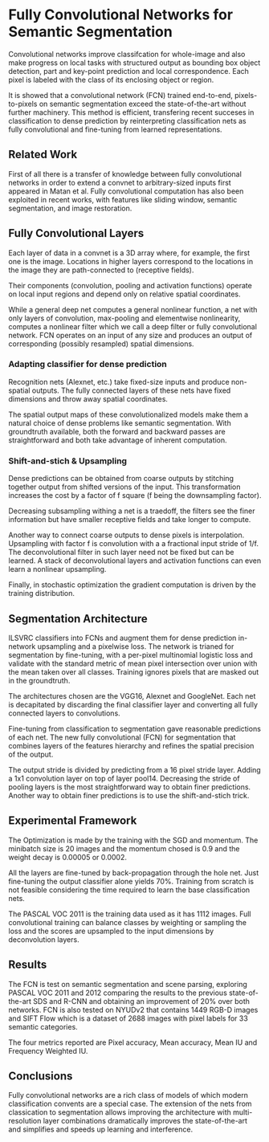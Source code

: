 
# Fully Convolutional Networks for Semantic Segmentation

Convolutional networks improve classifcation for whole-image and also make progress on local tasks with structured output as bounding box object detection, part and key-point prediction and local correspondence. Each pixel is labeled with the class of its enclosing object or region.

It is showed that a convolutional network (FCN) trained end-to-end, pixels-to-pixels on semantic segmentation exceed the state-of-the-art without further machinery. This method is efficient, transfering recent succeses in classification to dense prediction by reinterpreting classification nets as fully convolutional and fine-tuning from learned representations. 

## Related Work
First of all there is a transfer of knowledge between fully convolutional networks in order to extend a convnet to arbitrary-sized inputs first appeared in Matan et al. 
Fully convolutional computation has also been exploited in recent works, with features like sliding window, semantic segmentation, and image restoration. 

## Fully Convolutional Layers
Each layer of data in a convnet is a 3D array where, for example, the first one is the image. Locations in higher layers correspond to the locations in the image they are path-connected to (receptive fields).

Their components (convolution, pooling and activation functions) operate on local input regions and depend only on relative spatial coordinates.

While a general deep net computes a general nonlinear function, a net with only layers of convolution, max-pooling and elementwise nonlinearity, computes a nonlinear filter which we call a deep filter or fully convolutional network. FCN operates on an input of any size and produces an output of corresponding (possibly resampled) spatial dimensions.

### Adapting classifier for dense prediction
Recognition nets (Alexnet, etc.) take fixed-size inputs and produce non-spatial outputs. The fully connected layers of these nets have fixed dimensions and throw away spatial coordinates.

The spatial output maps of these convolutionalized models make them a natural choice of dense problems like semantic segmentation. With groundtruth available, both the forward and backward passes are straightforward and both take advantage of inherent computation. 

### Shift-and-stich & Upsampling
Dense predictions can be obtained from coarse outputs by stitching together output from shifted versions of the input. This transformation increases the cost by a factor of f square (f being the downsampling factor).

Decreasing subsampling withing a net is a traedoff, the filters see the finer information but have smaller receptive fields and take longer to compute.

Another way to connect coarse outputs to dense pixels is interpolation. Upsampling with factor f is convolution with a a fractional input stride of 1/f. The deconvolutional filter in such layer need not be fixed  but can be learned. A stack of deconvolutional layers and activation functions can even learn a nonlinear upsampling. 

Finally, in stochastic optimization the gradient computation is driven by the training distribution.

## Segmentation Architecture

ILSVRC classifiers into FCNs and augment them for dense prediction in-network upsampling and a pixelwise loss. The network is trianed for segmentation by fine-tuning, with a per-pixel multinomial logistic loss and validate with the standard metric of mean pixel intersection over union with the mean taken over all classes. Training ignores pixels that are masked out in the groundtruth.

The architectures chosen are the VGG16, Alexnet and GoogleNet. Each net is decapitated by discarding the final classifier layer and converting all fully connected layers to convolutions. 

Fine-tuning from classification to segmentation gave reasonable predictions of each net. The new fully convolutional (FCN) for segmentation that combines layers of the features hierarchy and refines the spatial precision of the output. 

The output stride is divided by predicting from a 16 pixel stride layer. Adding a 1x1 convolution layer on top of layer pool14. Decreasing the stride of pooling layers is the most straightforward way to obtain finer predictions. Another way to obtain finer predictions is to use the shift-and-stich trick.

## Experimental Framework
The Optimization is made by the training with the SGD and momentum. The minibatch size is 20 images and the momentum chosed is 0.9 and the weight decay is 0.00005 or 0.0002.

All the layers are fine-tuned by back-propagation through the hole net. Just fine-tuning the output classifier alone yields 70%. Training from scratch is not feasible considering the time required to learn the base classification nets. 

The PASCAL VOC 2011 is the training data used as it has 1112 images. Full convolutional training can balance classes by weighting or sampling the loss and the scores are upsampled  to the input dimensions by deconvolution layers.

## Results 

The FCN is test on semantic segmentation and scene parsing, exploring PASCAL VOC 2011 and 2012 comparing the results to the previous state-of-the-art SDS and R-CNN and obtaining an improvement of 20% over both networks. FCN is also tested on NYUDv2 that contains 1449 RGB-D images and SIFT Flow which is a dataset of 2688 images with pixel labels for 33 semantic categories.

The four metrics reported are Pixel accuracy, Mean accuracy, Mean IU and Frequency Weighted IU.

## Conclusions

Fully convolutional networks are a rich class of models of which modern classification convents are a special case. The extension of the nets from classication to segmentation allows improving the architecture with multi-resolution layer combinations dramatically improves the state-of-the-art and simplifies and speeds up learning and interference.

